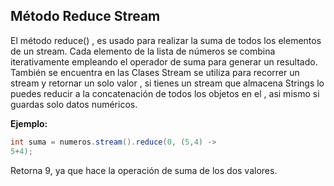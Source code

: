 ## Método Reduce Stream


El método reduce() , es usado para realizar la suma de todos los elementos de un stream. Cada elemento de la lista de números se combina iterativamente empleando el operador de suma para generar un resultado. También se encuentra en las Clases Stream se utiliza para recorrer un stream y retornar un solo valor , si tienes un stream que almacena Strings lo puedes reducir a la concatenación de todos los objetos en el , asi mismo si guardas solo datos numéricos.

**Ejemplo:**
```java
int suma = numeros.stream().reduce(0, (5,4) -> 
5+4);
```

Retorna 9, ya que hace la operación de suma de los dos valores.